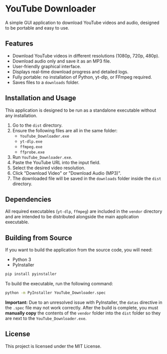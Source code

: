 # YouTube Downloader

A simple GUI application to download YouTube videos and audio, designed to be portable and easy to use.

## Features

- Download YouTube videos in different resolutions (1080p, 720p, 480p).
- Download audio only and save it as an MP3 file.
- User-friendly graphical interface.
- Displays real-time download progress and detailed logs.
- Fully portable: no installation of Python, yt-dlp, or FFmpeg required.
- Saves files to a `downloads` folder.

## Installation and Usage

This application is designed to be run as a standalone executable without any installation.

1.  Go to the `dist` directory.
2.  Ensure the following files are all in the same folder:
    - `YouTube_Downloader.exe`
    - `yt-dlp.exe`
    - `ffmpeg.exe`
    - `ffprobe.exe`
3.  Run `YouTube_Downloader.exe`.
4.  Paste the YouTube URL into the input field.
5.  Select the desired video resolution.
6.  Click "Download Video" or "Download Audio (MP3)".
7.  The downloaded file will be saved in the `downloads` folder inside the `dist` directory.

## Dependencies

All required executables (`yt-dlp`, `ffmpeg`) are included in the `vendor` directory and are intended to be distributed alongside the main application executable.

## Building from Source

If you want to build the application from the source code, you will need:

- Python 3
- PyInstaller

```bash
pip install pyinstaller
```

To build the executable, run the following command:

```bash
python -m PyInstaller YouTube_Downloader.spec
```

**Important:** Due to an unresolved issue with PyInstaller, the `datas` directive in the `.spec` file may not work correctly. After the build is complete, you must **manually copy** the contents of the `vendor` folder into the `dist` folder so they are next to the `YouTube_Downloader.exe`.

## License

This project is licensed under the MIT License.
